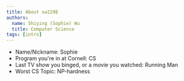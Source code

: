 ```yaml
---
title: About sw2298
authors:
  name: Shiying (Sophie) Wu
  title: Computer Science
tags: [intro]
---
```


- Name/Nickname: Sophie
- Program you're in at Cornell: CS
- Last TV show you binged, or a movie you watched: Running Man
- Worst CS Topic: NP-hardness